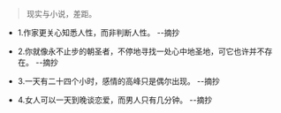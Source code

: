 >现实与小说，差距。

- 1.作家更关心知悉人性，而非判断人性。 --摘抄

- 2.你就像永不止步的朝圣者，不停地寻找一处心中地圣地，可它也许并不存在。 --摘抄

- 3.一天有二十四个小时，感情的高峰只是偶尔出现。 --摘抄

- 4.女人可以一天到晚谈恋爱，而男人只有几分钟。 --摘抄
